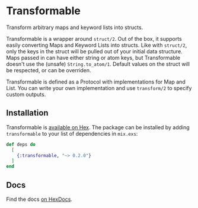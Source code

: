 # Transformable

Transform arbitrary maps and keyword lists into structs.

Transformable is a wrapper around `struct/2`. Out of the box, it supports
easily converting Maps and Keyword Lists into structs. Like with `struct/2`,
only the keys in the struct will be pulled out of your initial data structure.
Maps passed in can have either string or atom keys, but Transformable doesn't
use the (unsafe) `String.to_atom/1`. Default values on the struct will be
respected, or can be overriden.

Transformable is defined as a Protocol with implementations for Map and List.
You can write your own implementation and use `transform/2` to specify custom
outputs.

## Installation

Transformable is [available on Hex](https://hex.pm/packages/transformable). The package can be installed
by adding `transformable` to your list of dependencies in `mix.exs`:

```elixir
def deps do
  [
    {:transformable, "~> 0.2.0"}
  ]
end
```

## Docs

Find the docs [on HexDocs](https://hexdocs.pm/transformable/0.2.0/Transformable.html#content).

